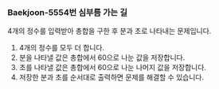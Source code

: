 ###  Baekjoon-5554번 심부름 가는 길

4개의 정수를 입력받아 총합을 구한 후 분과 초로 나타내는 문제입니다.

1.  4개의 정수를 모두 더 합니다.
2.  분을 나타낼 값은 총합에서 60으로 나눈 값을 저장합니다.
3.  초를 나타낼 값은 총합에서 60으로 나눈 나머지 값을 저장합니다.
4.  저장한 분과 초를 순서대로 출력하면 문제를 해결할 수 있습니다.